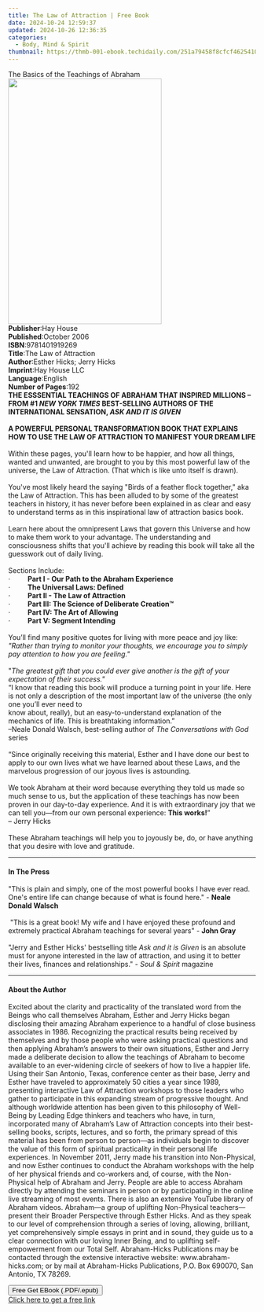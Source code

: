 ```yaml
---
title: The Law of Attraction | Free Book
date: 2024-10-24 12:59:37
updated: 2024-10-26 12:36:35
categories:
  - Body, Mind & Spirit
thumbnail: https://thmb-001-ebook.techidaily.com/251a79458f8cfcf462541006b3b28cc4b2bb9732aa6014537d7998bb8b95533b.jpg
---
```

<main id="book-container">
  <div class="flex flex-col">
    <div class="book-brief flex-1 py-6 px-4 sm:p-6 md:py-10 md:px-8">
      <!-- brief-->
      <div class="book-brief-main">The Basics of the Teachings of Abraham</div>
    </div>
    <div
      class="book-meta-info flex-1 grid gap-4 col-start-1 col-end-3 row-start-1 sm:mb-6 sm:grid-cols-4 lg:gap-6 lg:col-start-2 lg:row-end-6 lg:row-span-6 lg:mb-0"
    >
      <div
        class="book-meta-info-left place-content-center mt-4 p-4 text-sm leading-6 col-start-2 col-span-2 dark:text-slate-400"
      >
        <img
          class="w-full h-500 object-cover rounded-lg sm:h-255 sm:col-span-2 lg:col-span-full"
          src="https://img-001-ebook.techidaily.com/eeed9bb35af26a38e1b2952458459a44f3f090c59e21d5ff9c2f26861e7857dc.jpg"
          alt=""
          width="312"
          height="500"
        />
      </div>
      <div
        class="book-meta-info-right mt-2 col-start-1 row-start-2 col-span-3 self-center"
      >
        <!-- meta data  -->
        <div class="flex flex-col px-4 md:px-8">
          <div class="flex-1">
            <strong>Publisher</strong>:<span class="px-2">Hay House</span>
          </div>
          <div class="flex-1">
            <strong>Published</strong>:<span class="px-2">October 2006</span>
          </div>
          <div class="flex-1">
            <strong>ISBN</strong>:<span class="px-2">9781401919269</span>
          </div>
          <div class="flex-1">
            <strong>Title</strong>:<span class="px-2"
              >The Law of Attraction</span
            >
          </div>
          <div class="flex-1">
            <strong>Author</strong>:<span class="px-2"
              >Esther Hicks; Jerry Hicks</span
            >
          </div>
          <div class="flex-1">
            <strong>Imprint</strong>:<span class="px-2">Hay House LLC</span>
          </div>
          <div class="flex-1">
            <strong>Language</strong>:<span class="px-2">English</span>
          </div>
          <div class="flex-1">
            <strong>Number of Pages</strong>:<span class="px-2">192</span>
          </div>
        </div>
      </div>
    </div>
    <div class="book-description flex-1 py-6 px-4 sm:p-6 md:py-10 md:px-8">
      <div class="book-description-main">
        <div accordion-content="" id="description">
          <b
            >THE ESSSENTIAL TEACHINGS OF ABRAHAM THAT INSPIRED MILLIONS – FROM
            #1 <i>NEW YORK TIMES</i> BEST-SELLING AUTHORS OF THE INTERNATIONAL
            SENSATION, <i>ASK AND IT IS GIVEN<br /></i></b
          ><br /><b
            >A POWERFUL PERSONAL TRANSFORMATION BOOK THAT EXPLAINS HOW TO USE
            THE LAW OF ATTRACTION TO MANIFEST YOUR DREAM LIFE</b
          ><br /><br />Within these pages, you'll learn how to be happier, and
          how all things, wanted and unwanted, are brought to you by this most
          powerful law of the universe, the Law of Attraction. (That which is
          like unto itself is drawn).<br /><br />You've most likely heard the
          saying "Birds of a feather flock together," aka the Law of Attraction.
          This has been alluded to by some of the greatest teachers in history,
          it has never before been explained in as clear and easy to understand
          terms as in this inspirational law of attraction basics book.<br /><br />Learn
          here about the omnipresent Laws that govern this Universe and how to
          make them work to your advantage. The understanding and consciousness
          shifts that you'll achieve by reading this book will take all the
          guesswork out of daily living.<br /><br />Sections Include:<br />·&nbsp;&nbsp;&nbsp;&nbsp;&nbsp;&nbsp;&nbsp;&nbsp;
          <b>Part I - Our Path to the Abraham Experience</b
          ><br />·&nbsp;&nbsp;&nbsp;&nbsp;&nbsp;&nbsp;&nbsp;&nbsp;
          <b>The Universal Laws: Defined</b
          ><br />·&nbsp;&nbsp;&nbsp;&nbsp;&nbsp;&nbsp;&nbsp;&nbsp;
          <b>Part II - The Law of Attraction</b
          ><br />·&nbsp;&nbsp;&nbsp;&nbsp;&nbsp;&nbsp;&nbsp;&nbsp;
          <b>Part III: The Science of Deliberate Creation™</b
          ><br />·&nbsp;&nbsp;&nbsp;&nbsp;&nbsp;&nbsp;&nbsp;&nbsp;
          <b>Part IV: The Art of Allowing</b
          ><br />·&nbsp;&nbsp;&nbsp;&nbsp;&nbsp;&nbsp;&nbsp;&nbsp;
          <b>Part V: Segment Intending</b><br /><br />You’ll find many positive
          quotes for living with more peace and joy like:
          <i
            >"Rather than trying to monitor your thoughts, we encourage you to
            simply pay attention to how you are feeling."</i
          ><br /><br />"<i
            >The greatest gift that you could ever give another is the gift of
            your expectation of their success."</i
          ><br />“I know that reading this book will produce a turning point in
          your life. Here is not only a description of the most important law of
          the universe (the only one you’ll ever need to<br />know about,
          really), but an easy-to-understand explanation of the mechanics of
          life. This is breathtaking information.”<br />–Neale Donald Walsch,
          best-selling author of
          <i>The Conversations with God</i> series<br />&nbsp;<br />“Since
          originally receiving this material, Esther and I have done our best to
          apply to our own lives what we have learned about these Laws, and the
          marvelous progression of our joyous lives is astounding.<br /><br />We
          took Abraham at their word because everything they told us made so
          much sense to us, but the application of these teachings has now been
          proven in our day-to-day experience. And it is with extraordinary joy
          that we can tell you—from our own personal experience:
          <b>This works!</b>”<br />– Jerry Hicks<br />&nbsp;<br />These Abraham
          teachings will help you to joyously be, do, or have anything that you
          desire with love and gratitude.
        </div>
        <div class="accordion-fader"></div>
      </div>
    </div>
    <div class="book-excerpts flex-1 py-6 px-4 sm:p-6 md:py-10 md:px-8">
      <!-- excerpts-->
      <div class="book-excerpts-main">
        <hr />
        <h4 class="placeholder placeholder-heading">
          <span>In The Press</span>
        </h4>
        <p>
          "This is plain and simply, one of the most powerful books I have ever
          read. One's entire life can change because of what is found here." -
          <b>Neale Donald Walsch</b><br /><br />&nbsp;"This is a great book! My
          wife and I have enjoyed these profound and extremely practical Abraham
          teachings for several years" - <b>John Gray</b><br /><br />"Jerry and
          Esther Hicks' bestselling title <i>Ask and it is Given</i>&nbsp;is an
          absolute must for anyone interested in the law of attraction, and
          using it to better their lives, finances and relationships." -&nbsp;<i
            >Soul &amp; Spirit </i
          >magazine
        </p>
      </div>
    </div>
    <div class="book-about-author flex-1 py-6 px-4 sm:p-6 md:py-10 md:px-8">
      <!-- about author-->
      <div class="book-main-author-main">
        <hr />
        <h4 class="placeholder placeholder-heading">
          <span>About the Author</span>
        </h4>
        <p>
          Excited about the clarity and practicality of the translated word from
          the Beings who call themselves Abraham, Esther and Jerry Hicks began
          disclosing their amazing Abraham experience to a handful of close
          business associates in 1986. Recognizing the practical results being
          received by themselves and by those people who were asking practical
          questions and then applying Abraham’s answers to their own situations,
          Esther and Jerry made a deliberate decision to allow the teachings of
          Abraham to become available to an ever-widening circle of seekers of
          how to live a happier life. Using their San Antonio, Texas, conference
          center as their base, Jerry and Esther have traveled to approximately
          50 cities a year since 1989, presenting interactive Law of Attraction
          workshops to those leaders who gather to participate in this expanding
          stream of progressive thought. And although worldwide attention has
          been given to this philosophy of Well-Being by Leading Edge thinkers
          and teachers who have, in turn, incorporated many of Abraham’s Law of
          Attraction concepts into their best-selling books, scripts, lectures,
          and so forth, the primary spread of this material has been from person
          to person—as individuals begin to discover the value of this form of
          spiritual practicality in their personal life experiences. In November
          2011, Jerry made his transition into Non-Physical, and now Esther
          continues to conduct the Abraham workshops with the help of her
          physical friends and co-workers and, of course, with the Non-Physical
          help of Abraham and Jerry. People are able to access Abraham directly
          by attending the seminars in person or by participating in the online
          live streaming of most events. There is also an extensive YouTube
          library of Abraham videos. Abraham—a group of uplifting Non-Physical
          teachers—present their Broader Perspective through Esther Hicks. And
          as they speak to our level of comprehension through a series of
          loving, allowing, brilliant, yet comprehensively simple essays in
          print and in sound, they guide us to a clear connection with our
          loving Inner Being, and to uplifting self-empowerment from our Total
          Self. Abraham-Hicks Publications may be contacted through the
          extensive interactive website: www.abraham-hicks.com; or by mail at
          Abraham-Hicks Publications, P.O. Box 690070, San Antonio, TX 78269.
        </p>
      </div>
    </div>
    <div class="book-free-get flex-1 py-6 px-4 sm:p-6 md:py-10 md:px-8">
      <button
        id="btn-free-get"
        class="bg-blue-500 hover:bg-blue-700 text-white font-bold py-2 px-4 rounded"
      >
        Free Get EBook (.PDF/.epub)
      </button>
      <div id="countdown-display" class="px-2 text-lg mt-2"></div>
      <a
        id="free-link"
        class="hidden bg-blue-500 hover:bg-blue-700 text-white font-bold py-2 px-4 rounded"
        href="https://www.ebooks.com/en-us/book/96316888/the-law-of-attraction/esther-hicks/"
        target="_blank"
        >Click here to get a free link</a
      >
    </div>
    <script>
      let countdownTime = 0;
      let countdownInterval = null;
      document
        .getElementById('btn-free-get')
        .addEventListener('click', startCountdown);
      function startCountdown() {
        countdownTime = new Date().getTime() + 60000 * 3;
        countdownInterval = setInterval(updateCountdown, 1000);
        document.getElementById('btn-free-get').disabled = true;
        document
          .getElementById('btn-free-get')
          .classList.add('bg-gray-500', 'cursor-not-allowed');
      }
      function updateCountdown() {
        let currentTime = new Date().getTime();
        let timeLeft = countdownTime - currentTime;
        let secondsLeft = Math.floor(timeLeft / 1000);
        document.getElementById('countdown-display').innerHTML =
          `Remaining time: ${secondsLeft} seconds.`;
        if (secondsLeft <= 0) {
          clearInterval(countdownInterval);
          document.getElementById('btn-free-get').classList.add('hidden');
          document.getElementById('free-link').classList.remove('hidden');
          document.getElementById('countdown-display').innerHTML = '';
        }
      }
    </script>
  </div>
</main>
